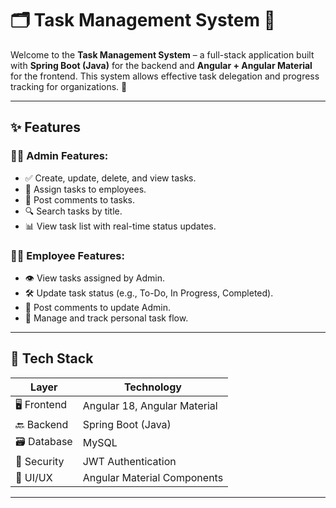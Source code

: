 # 🗂️ Task Management System 🚀

Welcome to the **Task Management System** – a full-stack application built with **Spring Boot (Java)** for the backend and **Angular + Angular Material** for the frontend. This system allows effective task delegation and progress tracking for organizations. 🎯

---

## ✨ Features

### 👨‍💼 Admin Features:
- ✅ Create, update, delete, and view tasks.
- 🔄 Assign tasks to employees.
- 💬 Post comments to tasks.
- 🔍 Search tasks by title.
- 📊 View task list with real-time status updates.

### 👨‍💻 Employee Features:
- 👁️ View tasks assigned by Admin.
- 🛠️ Update task status (e.g., To-Do, In Progress, Completed).
- 💬 Post comments to update Admin.
- 📅 Manage and track personal task flow.

---

## 🧰 Tech Stack

| Layer        | Technology                     |
|--------------|--------------------------------|
| 🖥️ Frontend  | Angular 18, Angular Material   |
| 🔙 Backend   | Spring Boot (Java)             |
| 🗃️ Database | MySQL                          |
| 🔐 Security  | JWT Authentication             |
| 🎨 UI/UX     | Angular Material Components    |

---
